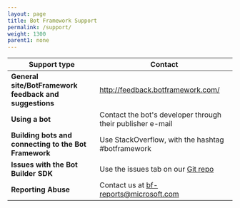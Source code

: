 ```yaml
---
layout: page
title: Bot Framework Support
permalink: /support/
weight: 1300
parent1: none
---
```




|**Support type**                    | **Contact**                                                
|----------------------------|---------------------------------
|**General site/BotFramework feedback and suggestions**| <a href="http://feedback.botframework.com/" target="_blank">http://feedback.botframework.com/</a>
|**Using a bot** | Contact the bot's developer through their publisher e-mail                 
|**Building bots and connecting to the Bot Framework** | Use StackOverflow, with the hashtag #botframework  
|**Issues with the Bot Builder SDK**| Use the issues tab on our <a href="https://github.com/Microsoft/BotBuilder/" target="_blank">Git repo</a>
|**Reporting Abuse**| Contact us at [bf-reports@microsoft.com](mailto://bf-reports@microsoft.com) 